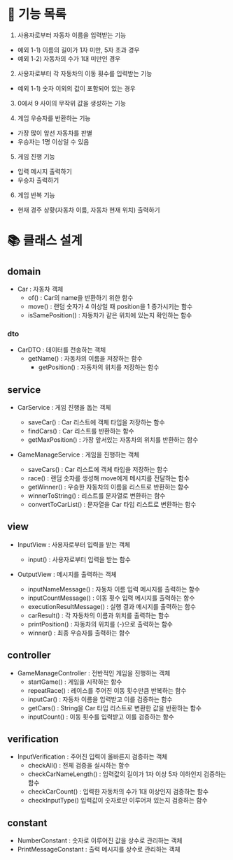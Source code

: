 # 🚀 기능 목록

1. 사용자로부터 자동차 이름을 입력받는 기능

- 예외 1-1) 이름의 길이가 1자 미만, 5자 초과 경우
- 예외 1-2) 자동차의 수가 1대 미만인 경우


2. 사용자로부터 각 자동차의 이동 횟수를 입력받는 기능

- 예외 1-1) 숫자 이외의 값이 포함되어 있는 경우


3. 0에서 9 사이의 무작위 값을 생성하는 기능


4. 게임 우승자를 반환하는 기능

- 가장 많이 앞선 자동차를 판별
- 우승자는 1명 이상일 수 있음


5. 게임 진행 기능

- 입력 메시지 출력하기
- 우승자 출력하기


6. 게임 반복 기능

- 현재 경주 상황(자동차 이름, 자동차 현재 위치) 출력하기


# 📚 클래스 설계

## domain

- Car : 자동차 객체
  - of() : Car의 name을 반환하기 위한 함수
  - move() :  랜덤 숫자가 4 이상일 때 position을 1 증가시키는 함수
  - isSamePosition() : 자동차가 같은 위치에 있는지 확인하는 함수

### dto

- CarDTO : 데이터를 전송하는 객체
  - getName() : 자동차의 이름을 저장하는 함수
    - getPosition() : 자동차의 위치를 저장하는 함수

## service

- CarService : 게임 진행을 돕는 객체
  - saveCar() : Car 리스트에 객체 타입을 저장하는 함수
  - findCars() : Car 리스트를 반환하는 함수
  - getMaxPosition() : 가장 앞서있는 자동차의 위치를 반환하는 함수

- GameManageService : 게임을 진행하는 객체
  - saveCars() : Car 리스트에 객체 타입을 저장하는 함수
  - race() : 랜덤 숫자를 생성해 move에게 메시지를 전달하는 함수
  - getWinner() : 우승한 자동차의 이름을 리스트로 반환하는 함수
  - winnerToString() : 리스트를 문자열로 변환하는 함수
  - convertToCarList() : 문자열을 Car 타입 리스트로 변환하는 함수

## view

- InputView : 사용자로부터 입력을 받는 객체
  - input() : 사용자로부터 입력을 받는 함수

- OutputView : 메시지를 출력하는 객체
  - inputNameMessage() : 자동차 이름 입력 메시지를 출력하는 함수
  - inputCountMessage() : 이동 횟수 입력 메시지를 출력하는 함수
  - executionResultMessage() : 실행 결과 메시지를 출력하는 함수
  - carResult() : 각 자동차의 이름과 위치를 출력하는 함수
  - printPosition() : 자동차의 위치를 (-)으로 출력하는 함수
  - winner() : 최종 우승자를 출력하는 함수

## controller

- GameManageController : 전반적인 게임을 진행하는 객체
  - startGame() : 게임을 시작하는 함수
  - repeatRace() : 레이스를 주어진 이동 횟수만큼 반복하는 함수
  - inputCar() : 자동차 이름을 입력받고 이를 검증하는 함수
  - getCars() : String을 Car 타입 리스트로 변환한 값을 반환하는 함수
  - inputCount() : 이동 횟수를 입력받고 이를 검증하는 함수

## verification

- InputVerification : 주어진 입력이 올바른지 검증하는 객체
  - checkAll() : 전체 검증을 실시하는 함수
  - checkCarNameLength() :  입력값의 길이가 1자 이상 5자 이하인지 검증하는 함수
  - checkCarCount() : 입력한 자동차의 수가 1대 이상인지 검증하는 함수
  - checkInputType() 입력값이 숫자로만 이루어져 있는지 검증하는 함수

## constant
  - NumberConstant : 숫자로 이루어진 값을 상수로 관리하는 객체
  - PrintMessageConstant : 출력 메시지를 상수로 관리하는 객체